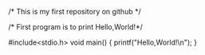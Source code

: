 /* This is my first repository on github */

/* First program is to print Hello,World!*/

#include<stdio.h>
void main()
{
 printf("Hello,World!\n");
}

